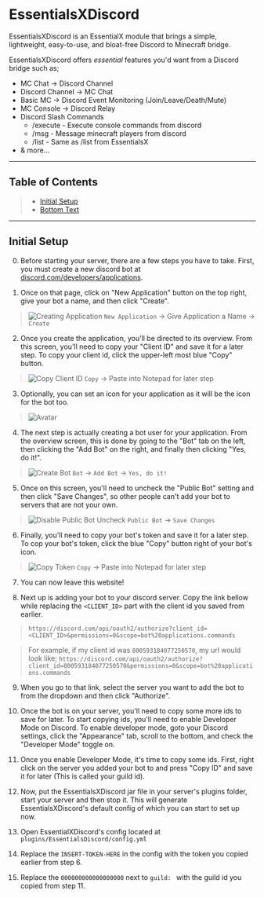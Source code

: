 # EssentialsXDiscord

EssentialsXDiscord is an EssentialX module that brings a simple, lightweight, easy-to-use, and bloat-free
Discord to Minecraft bridge.

EssentialsXDiscord offers *essential* features you'd want from a Discord bridge such as;
* MC Chat -> Discord Channel
* Discord Channel -> MC Chat
* Basic MC -> Discord Event Monitoring (Join/Leave/Death/Mute)
* MC Console -> Discord Relay
* Discord Slash Commands 
  * /execute - Execute console commands from discord
  * /msg - Message minecraft players from discord
  * /list - Same as /list from EssentialsX
* & more...

---

## Table of Contents
> * [Initial Setup](#initial-setup)
> * [Bottom Text]()

---

## Initial Setup

0. Before starting your server, there are a few steps you have to take. First, you must create a new
discord bot at [discord.com/developers/applications](https://discord.com/developers/applications/).

1. Once on that page, click on "New Application" button on the top right, give your bot a name, and
then click "Create".
> ![Creating Application](https://i.imgur.com/8ffp4R1.gif)
> `New Application` -> Give Application a Name -> `Create`

2. Once you create the application, you'll be directed to its overview. From this screen, you'll
need to copy your "Client ID" and save it for a later step. To copy your client id, click the
upper-left most blue "Copy" button.
> ![Copy Client ID](https://i.imgur.com/W3OMTu5.gif)
> `Copy` -> Paste into Notepad for later step

3. Optionally, you can set an icon for your application as it will be the icon for the bot too.
> ![Avatar](https://i.imgur.com/NuFS9kT.png)

4. The next step is actually creating a bot user for your application. From the overview screen,
this is done by going to the "Bot" tab on the left, then clicking the "Add Bot" on the right,
and finally then clicking "Yes, do it!".
> ![Create Bot](https://i.imgur.com/S14iAFS.gif)
> `Bot` -> `Add Bot` -> `Yes, do it!`

5. Once on this screen, you'll need to uncheck the "Public Bot" setting and then click "Save Changes",
so other people can't add your bot to servers that are not your own.
> ![Disable Public Bot](https://i.imgur.com/HHqWvQ1.gif)
> Uncheck `Public Bot` -> `Save Changes`

6. Finally, you'll need to copy your bot's token and save it for a later step. To cop your bot's token,
click the blue "Copy" button right of your bot's icon.
> ![Copy Token](https://i.imgur.com/OqpaSQH.gif)
> `Copy` -> Paste into Notepad for later step

7. You can now leave this website!

8. Next up is adding your bot to your discord server. Copy the link bellow while replacing the
`<CLIENT_ID>` part with the client id you saved from earlier.
> `https://discord.com/api/oauth2/authorize?client_id=<CLIENT_ID>&permissions=0&scope=bot%20applications.commands`

> For example, if my client id was `800593184077250570`, my url would look like;
> `https://discord.com/api/oauth2/authorize?client_id=800593184077250570&permissions=0&scope=bot%20applications.commands`

9. When you go to that link, select the server you want to add the bot to from the dropdown and then
click "Authorize".

10. Once the bot is on your server, you'll need to copy some more ids to save for later. To start
copying ids, you'll need to enable Developer Mode on Discord. To enable developer mode, goto your
Discord settings, click the "Appearance" tab, scroll to the bottom, and check the "Developer Mode"
toggle on.

11. Once you enable Developer Mode, it's time to copy some ids. First, right click on the server
you added your bot to and press "Copy ID" and save it for later (This is called your guild id).

12. Now, put the EssentialsXDiscord jar file in your server's plugins folder, start your server and then
stop it. This will generate EssentialsXDiscord's default config of which you can start to set up now.

13. Open EssentialXDiscord's config located at `plugins/EssentialsDiscord/config.yml`

14. Replace the `INSERT-TOKEN-HERE` in the config with the token you copied earlier from step 6.

15. Replace the `000000000000000000` next to `guild: ` with the guild id you copied from step 11.

